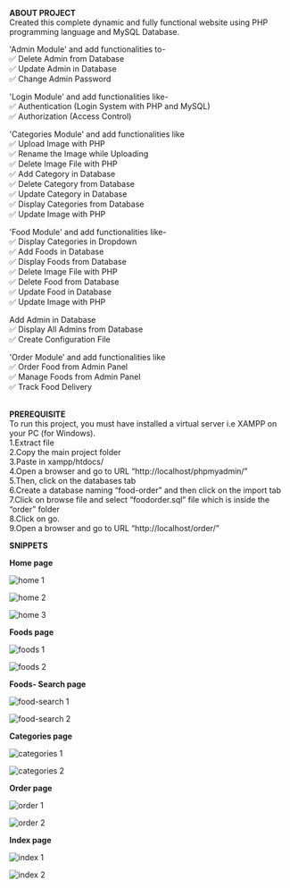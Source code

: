 **ABOUT PROJECT**</br>
Created this complete dynamic and fully functional website using PHP programming language and MySQL Database.

'Admin Module' and add functionalities to-<br>
✅  Delete Admin from Database<br>
✅  Update Admin in Database<br>
✅  Change Admin Password<br>

'Login Module' and add functionalities like-<br>
✅  Authentication (Login System with PHP and MySQL)<br>
✅  Authorization (Access Control)<br>

'Categories Module' and add functionalities like<br>
✅  Upload Image with PHP<br>
✅  Rename the Image while Uploading<br>
✅  Delete Image File with PHP<br>
✅  Add Category in Database<br>
✅  Delete Category from Database<br>
✅  Update Category in Database<br>
✅  Display Categories from Database<br>
✅  Update Image with PHP<br>

'Food Module' and add functionalities like-<br>
✅  Display Categories in Dropdown<br>
✅  Add Foods in Database<br>
✅  Display Foods from Database<br>
✅  Delete Image File with PHP<br>
✅  Delete Food from Database<br>
✅  Update Food in Database<br>
✅  Update Image with PHP<br>

Add Admin in Database<br>
✅  Display All Admins from Database<br>
✅  Create Configuration File<br>

'Order Module' and add functionalities like<br>
✅  Order Food from Admin Panel<br>
✅  Manage Foods from Admin Panel<br>
✅  Track Food Delivery<br><br>


**PREREQUISITE**</br>
To run this project, you must have installed a virtual server i.e XAMPP on your PC (for Windows).<br>
1.Extract file<br>
2.Copy the main project folder<br>
3.Paste in xampp/htdocs/<br>
4.Open a browser and go to URL “http://localhost/phpmyadmin/”<br>
5.Then, click on the databases tab<br>
6.Create a database naming “food-order” and then click on the import tab<br>
7.Click on browse file and select “foodorder.sql” file which is inside the “order” folder<br>
8.Click on go.<br>
9.Open a browser and go to URL “http://localhost/order/”<br>

**SNIPPETS**</br>

**Home page**

![home 1](https://user-images.githubusercontent.com/86198133/226117148-cfd39539-6261-4347-a41c-11fe53ebeb04.png)


![home 2](https://user-images.githubusercontent.com/86198133/226117156-b330684a-6ec6-4671-9db4-abfa3aa76efd.png)


![home 3](https://user-images.githubusercontent.com/86198133/226118960-d478a6b5-599f-4916-94f2-967c4e0d17e2.png)

**Foods page**

![foods 1](https://user-images.githubusercontent.com/86198133/226117131-88acde35-2591-405b-a73d-acac9815586b.png)


![foods 2](https://user-images.githubusercontent.com/86198133/226117135-d6711ae3-3a71-4ada-a5e4-6a6c982a3648.png)

**Foods- Search page**

![food-search 1](https://user-images.githubusercontent.com/86198133/226117136-6cddb02f-ab8d-4bcb-8fb8-35dafd993e4a.png)


![food-search 2](https://user-images.githubusercontent.com/86198133/226117145-e8ae6e35-fa9a-4d38-8cc1-d9c8c7799365.png)

**Categories page**

![categories 1](https://user-images.githubusercontent.com/86198133/226117106-7930a082-c0e7-4bc7-8774-5602a9f89ee4.png)


![categories 2](https://user-images.githubusercontent.com/86198133/226117124-5253d612-a29a-4fab-bc57-044d9836069f.png)

**Order page**

![order 1](https://user-images.githubusercontent.com/86198133/226118917-9bb4e508-c61e-420f-9ba3-9f46d737c50c.png)


![order 2](https://user-images.githubusercontent.com/86198133/226118904-69061fb8-65c1-430e-a763-49ed85fbc089.png)

**Index page**

![index 1](https://user-images.githubusercontent.com/86198133/226118975-a6e9cbe1-a1f0-4065-92c7-c30157f2dd7d.png)


![index 2](https://user-images.githubusercontent.com/86198133/226118998-c320e011-abb8-4334-82a5-4ba10cc15389.png)


